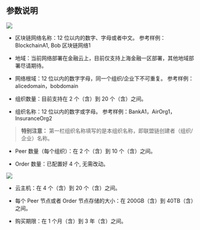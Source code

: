 ## 参数说明
![](https://main.qcloudimg.com/raw/a6c553533479934022f021a6692f61eb.png)
- 区块链网络名称：12 位以内的数字、字母或者中文。
参考样例：BlockchainA1, Bob 区块链网络1

- 地域：当前网络部署在金融云上，目前仅支持上海金融一区部署，其他地域部署尽请期待。

- 网络根域：12 位以内的数字字母，同一个组织/企业下不可重复。
参考样例：alicedomain，bobdomain

- 组织数量：目前支持在 2 个（含）到 20 个（含）之间。

- 组织名称：12 位以内的数字或字母。
参考样例：BankA1，AirOrg1，InsuranceOrg2
> **特别注意：**
> 第一栏组织名称填写的是本组织名称，即联盟链创建者（组织/企业）名称。

- Peer 数量（每个组织）：在 2 个（含）到 10 个（含）之间。

- Order 数量：已配置好 4 个, 无需改动。

 ![](https://main.qcloudimg.com/raw/0b29bcbd265977d5a1e9fe8a4f15e4d8.png)
- 云主机：在 4 个（含）到 20 个（含）之间。

- 每个 Peer 节点或者 Order 节点存储的大小：在 200GB（含）到 40TB（含）之间。

- 购买期限：在 1 个月（含）到 3 年（含）之间。
